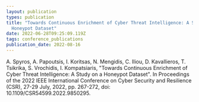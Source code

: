```yaml
---
layout: publication
types: publication
title: "Towards Continuous Enrichment of Cyber Threat Intelligence: A Study on a
  Honeypot Dataset"
date: 2022-06-28T09:25:09.119Z
tags: conference_publications
publication_date: 2022-08-16
---
```

A. Spyros, A. Papoutsis, I. Koritsas, N. Mengidis, C. Iliou, D. Kavallieros, T. Tsikrika, S. Vrochidis, I. Kompatsiaris, "Towards Continuous Enrichment of Cyber Threat Intelligence: A Study on a Honeypot Dataset". Ιn Proceedings of the 2022 IEEE International Conference on Cyber Security and Resilience (CSR), 27-29 July, 2022, pp. 267-272, doi: 10.1109/CSR54599.2022.9850295.